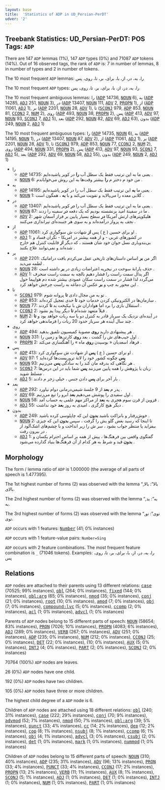 ```yaml
---
layout: base
title:  'Statistics of ADP in UD_Persian-PerDT'
udver: '2'
---
```


## Treebank Statistics: UD_Persian-PerDT: POS Tags: `ADP`

There are 147 `ADP` lemmas (1%), 147 `ADP` types (0%) and 71087 `ADP` tokens (14%).
Out of 16 observed tags, the rank of `ADP` is: 7 in number of lemmas, 8 in number of types and 2 in number of tokens.

The 10 most frequent `ADP` lemmas: را، به، در، از، با، برای، بر، تا، روی، پس

The 10 most frequent `ADP` types:  را، به، در، از، با، برای، بر، تا، روی، پس

The 10 most frequent ambiguous lemmas: را (<tt><a href="fa_perdt-pos-ADP.html">ADP</a></tt> 14736, <tt><a href="fa_perdt-pos-NOUN.html">NOUN</a></tt> 6), به (<tt><a href="fa_perdt-pos-ADP.html">ADP</a></tt> 14285, <tt><a href="fa_perdt-pos-ADJ.html">ADJ</a></tt> 251, <tt><a href="fa_perdt-pos-NOUN.html">NOUN</a></tt> 3), در (<tt><a href="fa_perdt-pos-ADP.html">ADP</a></tt> 13407, <tt><a href="fa_perdt-pos-NOUN.html">NOUN</a></tt> 111, <tt><a href="fa_perdt-pos-ADV.html">ADV</a></tt> 2, <tt><a href="fa_perdt-pos-PROPN.html">PROPN</a></tt> 1), از (<tt><a href="fa_perdt-pos-ADP.html">ADP</a></tt> 11061, <tt><a href="fa_perdt-pos-ADJ.html">ADJ</a></tt> 1), بر (<tt><a href="fa_perdt-pos-ADP.html">ADP</a></tt> 2201, <tt><a href="fa_perdt-pos-NOUN.html">NOUN</a></tt> 28, <tt><a href="fa_perdt-pos-ADV.html">ADV</a></tt> 1), تا (<tt><a href="fa_perdt-pos-SCONJ.html">SCONJ</a></tt> 979, <tt><a href="fa_perdt-pos-ADP.html">ADP</a></tt> 853, <tt><a href="fa_perdt-pos-NOUN.html">NOUN</a></tt> 81, <tt><a href="fa_perdt-pos-CCONJ.html">CCONJ</a></tt> 2, <tt><a href="fa_perdt-pos-NUM.html">NUM</a></tt> 2), روی (<tt><a href="fa_perdt-pos-ADP.html">ADP</a></tt> 493, <tt><a href="fa_perdt-pos-NOUN.html">NOUN</a></tt> 38, <tt><a href="fa_perdt-pos-PROPN.html">PROPN</a></tt> 2), پس (<tt><a href="fa_perdt-pos-ADP.html">ADP</a></tt> 413, <tt><a href="fa_perdt-pos-ADV.html">ADV</a></tt> 97, <tt><a href="fa_perdt-pos-NOUN.html">NOUN</a></tt> 93, <tt><a href="fa_perdt-pos-SCONJ.html">SCONJ</a></tt> 7, <tt><a href="fa_perdt-pos-ADJ.html">ADJ</a></tt> 5), بعد (<tt><a href="fa_perdt-pos-ADP.html">ADP</a></tt> 292, <tt><a href="fa_perdt-pos-NOUN.html">NOUN</a></tt> 82, <tt><a href="fa_perdt-pos-ADV.html">ADV</a></tt> 69, <tt><a href="fa_perdt-pos-ADJ.html">ADJ</a></tt> 63), بدون (<tt><a href="fa_perdt-pos-ADP.html">ADP</a></tt> 249, <tt><a href="fa_perdt-pos-NOUN.html">NOUN</a></tt> 2, <tt><a href="fa_perdt-pos-ADJ.html">ADJ</a></tt> 1)

The 10 most frequent ambiguous types:  را (<tt><a href="fa_perdt-pos-ADP.html">ADP</a></tt> 14735, <tt><a href="fa_perdt-pos-NOUN.html">NOUN</a></tt> 6), به (<tt><a href="fa_perdt-pos-ADP.html">ADP</a></tt> 14195, <tt><a href="fa_perdt-pos-NOUN.html">NOUN</a></tt> 1), در (<tt><a href="fa_perdt-pos-ADP.html">ADP</a></tt> 13407, <tt><a href="fa_perdt-pos-NOUN.html">NOUN</a></tt> 87, <tt><a href="fa_perdt-pos-ADV.html">ADV</a></tt> 2), از (<tt><a href="fa_perdt-pos-ADP.html">ADP</a></tt> 11061, <tt><a href="fa_perdt-pos-ADJ.html">ADJ</a></tt> 1), بر (<tt><a href="fa_perdt-pos-ADP.html">ADP</a></tt> 2201, <tt><a href="fa_perdt-pos-NOUN.html">NOUN</a></tt> 28, <tt><a href="fa_perdt-pos-ADV.html">ADV</a></tt> 1), تا (<tt><a href="fa_perdt-pos-SCONJ.html">SCONJ</a></tt> 979, <tt><a href="fa_perdt-pos-ADP.html">ADP</a></tt> 853, <tt><a href="fa_perdt-pos-NOUN.html">NOUN</a></tt> 77, <tt><a href="fa_perdt-pos-CCONJ.html">CCONJ</a></tt> 2, <tt><a href="fa_perdt-pos-NUM.html">NUM</a></tt> 2), روی (<tt><a href="fa_perdt-pos-ADP.html">ADP</a></tt> 494, <tt><a href="fa_perdt-pos-NOUN.html">NOUN</a></tt> 331, <tt><a href="fa_perdt-pos-PROPN.html">PROPN</a></tt> 2), پس (<tt><a href="fa_perdt-pos-ADP.html">ADP</a></tt> 413, <tt><a href="fa_perdt-pos-ADV.html">ADV</a></tt> 97, <tt><a href="fa_perdt-pos-NOUN.html">NOUN</a></tt> 93, <tt><a href="fa_perdt-pos-SCONJ.html">SCONJ</a></tt> 7, <tt><a href="fa_perdt-pos-ADJ.html">ADJ</a></tt> 5), بعد (<tt><a href="fa_perdt-pos-ADP.html">ADP</a></tt> 292, <tt><a href="fa_perdt-pos-ADV.html">ADV</a></tt> 69, <tt><a href="fa_perdt-pos-NOUN.html">NOUN</a></tt> 58, <tt><a href="fa_perdt-pos-ADJ.html">ADJ</a></tt> 55), بدون (<tt><a href="fa_perdt-pos-ADP.html">ADP</a></tt> 249, <tt><a href="fa_perdt-pos-NOUN.html">NOUN</a></tt> 2, <tt><a href="fa_perdt-pos-ADJ.html">ADJ</a></tt> 1)


* را
  * <tt><a href="fa_perdt-pos-ADP.html">ADP</a></tt> 14735: یعنی ما به این ترتیب فقط یک سطل آب <b>را</b> در کویر پاشیده‌ایم .
  * <tt><a href="fa_perdt-pos-NOUN.html">NOUN</a></tt> 6: من خود م دختر م <b>را</b> بیشتر وقت‌ها به این روش می‌خواباندم .
* به
  * <tt><a href="fa_perdt-pos-ADP.html">ADP</a></tt> 14195: یعنی ما <b>به</b> این ترتیب فقط یک سطل آب را در کویر پاشیده‌ایم .
  * <tt><a href="fa_perdt-pos-NOUN.html">NOUN</a></tt> 1: گلابی معده را می‌پالاید و تقویت می‌کند و با <b>به</b> ، همگون است .
* در
  * <tt><a href="fa_perdt-pos-ADP.html">ADP</a></tt> 13407: یعنی ما به این ترتیب فقط یک سطل آب را <b>در</b> کویر پاشیده‌ایم .
  * <tt><a href="fa_perdt-pos-NOUN.html">NOUN</a></tt> 87: ما در سفینهٔ امید برنشسته بودیم که یک دفعه <b>در</b> سفینه را زدند .
  * <tt><a href="fa_perdt-pos-ADV.html">ADV</a></tt> 2: هلیکوپترهای ارتش آمریکا <b>در</b> سطح بسیار پایین بر فراز آسمان شهر نجف به پرواز درآمده‌اند و به سوی هر جنبنده‌ای تیراندازی می‌کنند .
* از
  * <tt><a href="fa_perdt-pos-ADP.html">ADP</a></tt> 11061: او برای حسین ( ع ) پس <b>از</b> شهادت ش سوگواری کرد .
  * <tt><a href="fa_perdt-pos-ADJ.html">ADJ</a></tt> 1: در کشورهای غربی - و از همه بیشتر در امریکا - نگران فساد و بی‌بندوباری نسل جوان خود شان هستند ، که دیگر <b>از</b> قابلیت کنترل هم خارج شده‌اند و نمی‌توانند علاج بکنند .
* بر
  * <tt><a href="fa_perdt-pos-ADP.html">ADP</a></tt> 2201: اگر من <b>بر</b> اساس داستان‌های تاریخی عمل می‌کردم بافت دراماتیک لطمه می‌دید .
  * <tt><a href="fa_perdt-pos-NOUN.html">NOUN</a></tt> 28: حذف یارانهٔ سوخت در نیجریه اعتراضات زیادی در <b>بر</b> داشته است .
  * <tt><a href="fa_perdt-pos-ADV.html">ADV</a></tt> 1: اگر پدال سمت راست را فشار دهیم بالچه به سمت راست منحرف می‌گردد لذا فشار در سمت راست سکان عمودی بیشتر شده دم هواپیما حول این محور به چپ و <b>بر</b> عکس آن دماغه به راست چرخش خواهد کرد .
* تا
  * <tt><a href="fa_perdt-pos-SCONJ.html">SCONJ</a></tt> 979: تو به من مجال دادی <b>تا</b> پروانه شوم .
  * <tt><a href="fa_perdt-pos-ADP.html">ADP</a></tt> 853: سازمان‌ها در الکترونیکی کردن خدمات خود <b>تا</b> حدی تعجیل کرده‌اند .
  * <tt><a href="fa_perdt-pos-NOUN.html">NOUN</a></tt> 77: استقلال بازی را برد اما هواداران ش با نیکبخت بد <b>تا</b> کردند .
  * <tt><a href="fa_perdt-pos-CCONJ.html">CCONJ</a></tt> 2: قبلاً متعهد شده‌ام <b>تا</b> دیگر پیدا یم نشود .
  * <tt><a href="fa_perdt-pos-NUM.html">NUM</a></tt> 2: در آینده‌ای نزدیک یک سرباز قادر به کنترل دو یا سه ربات خواهد بود و <b>تا</b> چند سال آینده هر سرباز حدود 20 ربات را فرماندهی خواهد کرد .
* روی
  * <tt><a href="fa_perdt-pos-ADP.html">ADP</a></tt> 494: هر پیشنهادی دارید <b>روی</b> مصوبهٔ کمیسیون تلفیق بدهید .
  * <tt><a href="fa_perdt-pos-NOUN.html">NOUN</a></tt> 331: اول جیب‌های ش را گشت ، بعد <b>روی</b> کارتن‌ها و زمین را .
  * <tt><a href="fa_perdt-pos-PROPN.html">PROPN</a></tt> 2: فرهاد اسعدیان « بوسیدن <b>روی</b> ماه » را آهنگسازی می‌کند .
* پس
  * <tt><a href="fa_perdt-pos-ADP.html">ADP</a></tt> 413: او برای حسین ( ع ) <b>پس</b> از شهادت ش سوگواری کرد .
  * <tt><a href="fa_perdt-pos-ADV.html">ADV</a></tt> 97: <b>پس</b> چگونه کشور خود را لانهٔ تروریست‌ها کرده‌اید ؟
  * <tt><a href="fa_perdt-pos-NOUN.html">NOUN</a></tt> 93: هر نگاهی که بدرقه‌ مان کند را به سادگی <b>پس</b> می‌زنیم .
  * <tt><a href="fa_perdt-pos-SCONJ.html">SCONJ</a></tt> 7: زبان یا پژوهش را همه پایین می‌زنند <b>پس</b> شما باید در این درس‌ها مسلط شوید .
  * <tt><a href="fa_perdt-pos-ADJ.html">ADJ</a></tt> 5: بار آخر برای <b>پس</b> دادن جنس ، خیلی زجر م دادند .
* بعد
  * <tt><a href="fa_perdt-pos-ADP.html">ADP</a></tt> 292: پدر م <b>بعد</b> از 9 جلسهٔ شیمی‌درمانی دوام نیاورد .
  * <tt><a href="fa_perdt-pos-ADV.html">ADV</a></tt> 69: اول سفیدی را پوشش می‌دهیم <b>بعد</b> ابرو را تیغ می‌زنیم .
  * <tt><a href="fa_perdt-pos-NOUN.html">NOUN</a></tt> 58: قزوین از قرن سوم هجری به <b>بعد</b> از مراکز مهم علمی به حساب آمد .
  * <tt><a href="fa_perdt-pos-ADJ.html">ADJ</a></tt> 55: دیگر هیچ کارگری ، امیدی به روز <b>بعد</b> خود نداشت .
* بدون
  * <tt><a href="fa_perdt-pos-ADP.html">ADP</a></tt> 249: خوش‌رفتار و بانزاکت باشید <b>بدون</b> این که چاپلوسی کرده باشید .
  * <tt><a href="fa_perdt-pos-NOUN.html">NOUN</a></tt> 2: تا اینجا که رسید بغض گلو یش را گرفت ، سپس <b>بدون</b> این که چیزی بیفزاید یا منتظر جواب بشود ، سر ش را زیر انداخت و با چشم‌های اشک‌آلود از در بیرون رفت .
  * <tt><a href="fa_perdt-pos-ADJ.html">ADJ</a></tt> 1: گفتگوی واقعی بین فرهنگ‌ها ، پیش از همه بر اساس احترام یکسان و <b>بدون</b> قید و شرط به هر کدام از آن فرهنگ‌ها بنیاد گذارده می‌شود .

## Morphology

The form / lemma ratio of `ADP` is 1.000000 (the average of all parts of speech is 1.477395).

The 1st highest number of forms (2) was observed with the lemma “بالا”: بالا, بالای.

The 2nd highest number of forms (2) was observed with the lemma “به”: بد, به.

The 3rd highest number of forms (2) was observed with the lemma “توی”: تو, توی.

`ADP` occurs with 1 features: <tt><a href="fa_perdt-feat-Number.html">Number</a></tt> (41; 0% instances)

`ADP` occurs with 1 feature-value pairs: `Number=Sing`

`ADP` occurs with 2 feature combinations.
The most frequent feature combination is `_` (71046 tokens).
Examples: را، به، در، از، با، برای، بر، تا، روی، پس


## Relations

`ADP` nodes are attached to their parents using 13 different relations: <tt><a href="fa_perdt-dep-case.html">case</a></tt> (70525; 99% instances), <tt><a href="fa_perdt-dep-obl.html">obl</a></tt> (264; 0% instances), <tt><a href="fa_perdt-dep-fixed.html">fixed</a></tt> (144; 0% instances), <tt><a href="fa_perdt-dep-obl-arg.html">obl:arg</a></tt> (65; 0% instances), <tt><a href="fa_perdt-dep-nmod.html">nmod</a></tt> (35; 0% instances), <tt><a href="fa_perdt-dep-conj.html">conj</a></tt> (21; 0% instances), <tt><a href="fa_perdt-dep-root.html">root</a></tt> (10; 0% instances), <tt><a href="fa_perdt-dep-amod.html">amod</a></tt> (7; 0% instances), <tt><a href="fa_perdt-dep-obj.html">obj</a></tt> (7; 0% instances), <tt><a href="fa_perdt-dep-compound-lvc.html">compound:lvc</a></tt> (5; 0% instances), <tt><a href="fa_perdt-dep-ccomp.html">ccomp</a></tt> (2; 0% instances), <tt><a href="fa_perdt-dep-acl.html">acl</a></tt> (1; 0% instances), <tt><a href="fa_perdt-dep-advcl.html">advcl</a></tt> (1; 0% instances)

Parents of `ADP` nodes belong to 15 different parts of speech: <tt><a href="fa_perdt-pos-NOUN.html">NOUN</a></tt> (58654; 83% instances), <tt><a href="fa_perdt-pos-PRON.html">PRON</a></tt> (7026; 10% instances), <tt><a href="fa_perdt-pos-PROPN.html">PROPN</a></tt> (4083; 6% instances), <tt><a href="fa_perdt-pos-ADJ.html">ADJ</a></tt> (289; 0% instances), <tt><a href="fa_perdt-pos-VERB.html">VERB</a></tt> (267; 0% instances), <tt><a href="fa_perdt-pos-ADV.html">ADV</a></tt> (251; 0% instances), <tt><a href="fa_perdt-pos-ADP.html">ADP</a></tt> (235; 0% instances), <tt><a href="fa_perdt-pos-NUM.html">NUM</a></tt> (212; 0% instances), <tt><a href="fa_perdt-pos-CCONJ.html">CCONJ</a></tt> (25; 0% instances), <tt><a href="fa_perdt-pos-DET.html">DET</a></tt> (22; 0% instances),  (10; 0% instances), <tt><a href="fa_perdt-pos-AUX.html">AUX</a></tt> (5; 0% instances), <tt><a href="fa_perdt-pos-INTJ.html">INTJ</a></tt> (4; 0% instances), <tt><a href="fa_perdt-pos-PART.html">PART</a></tt> (2; 0% instances), <tt><a href="fa_perdt-pos-SCONJ.html">SCONJ</a></tt> (2; 0% instances)

70764 (100%) `ADP` nodes are leaves.

26 (0%) `ADP` nodes have one child.

192 (0%) `ADP` nodes have two children.

105 (0%) `ADP` nodes have three or more children.

The highest child degree of a `ADP` node is 6.

Children of `ADP` nodes are attached using 18 different relations: <tt><a href="fa_perdt-dep-obl.html">obl</a></tt> (240; 31% instances), <tt><a href="fa_perdt-dep-case.html">case</a></tt> (222; 29% instances), <tt><a href="fa_perdt-dep-conj.html">conj</a></tt> (70; 9% instances), <tt><a href="fa_perdt-dep-advmod.html">advmod</a></tt> (52; 7% instances), <tt><a href="fa_perdt-dep-nmod.html">nmod</a></tt> (50; 7% instances), <tt><a href="fa_perdt-dep-obl-arg.html">obl:arg</a></tt> (39; 5% instances), <tt><a href="fa_perdt-dep-punct.html">punct</a></tt> (33; 4% instances), <tt><a href="fa_perdt-dep-cc.html">cc</a></tt> (14; 2% instances), <tt><a href="fa_perdt-dep-dep.html">dep</a></tt> (12; 2% instances), <tt><a href="fa_perdt-dep-cop.html">cop</a></tt> (8; 1% instances), <tt><a href="fa_perdt-dep-nsubj.html">nsubj</a></tt> (8; 1% instances), <tt><a href="fa_perdt-dep-ccomp.html">ccomp</a></tt> (6; 1% instances), <tt><a href="fa_perdt-dep-obj.html">obj</a></tt> (4; 1% instances), <tt><a href="fa_perdt-dep-advcl.html">advcl</a></tt> (3; 0% instances), <tt><a href="fa_perdt-dep-csubj.html">csubj</a></tt> (2; 0% instances), <tt><a href="fa_perdt-dep-det.html">det</a></tt> (1; 0% instances), <tt><a href="fa_perdt-dep-mark.html">mark</a></tt> (1; 0% instances), <tt><a href="fa_perdt-dep-nummod.html">nummod</a></tt> (1; 0% instances)

Children of `ADP` nodes belong to 15 different parts of speech: <tt><a href="fa_perdt-pos-NOUN.html">NOUN</a></tt> (310; 40% instances), <tt><a href="fa_perdt-pos-ADP.html">ADP</a></tt> (235; 31% instances), <tt><a href="fa_perdt-pos-ADV.html">ADV</a></tt> (96; 13% instances), <tt><a href="fa_perdt-pos-PRON.html">PRON</a></tt> (33; 4% instances), <tt><a href="fa_perdt-pos-PUNCT.html">PUNCT</a></tt> (33; 4% instances), <tt><a href="fa_perdt-pos-CCONJ.html">CCONJ</a></tt> (17; 2% instances), <tt><a href="fa_perdt-pos-PROPN.html">PROPN</a></tt> (13; 2% instances), <tt><a href="fa_perdt-pos-VERB.html">VERB</a></tt> (11; 1% instances), <tt><a href="fa_perdt-pos-AUX.html">AUX</a></tt> (8; 1% instances), <tt><a href="fa_perdt-pos-SCONJ.html">SCONJ</a></tt> (5; 1% instances), <tt><a href="fa_perdt-pos-ADJ.html">ADJ</a></tt> (1; 0% instances), <tt><a href="fa_perdt-pos-DET.html">DET</a></tt> (1; 0% instances), <tt><a href="fa_perdt-pos-INTJ.html">INTJ</a></tt> (1; 0% instances), <tt><a href="fa_perdt-pos-NUM.html">NUM</a></tt> (1; 0% instances), <tt><a href="fa_perdt-pos-PART.html">PART</a></tt> (1; 0% instances)

